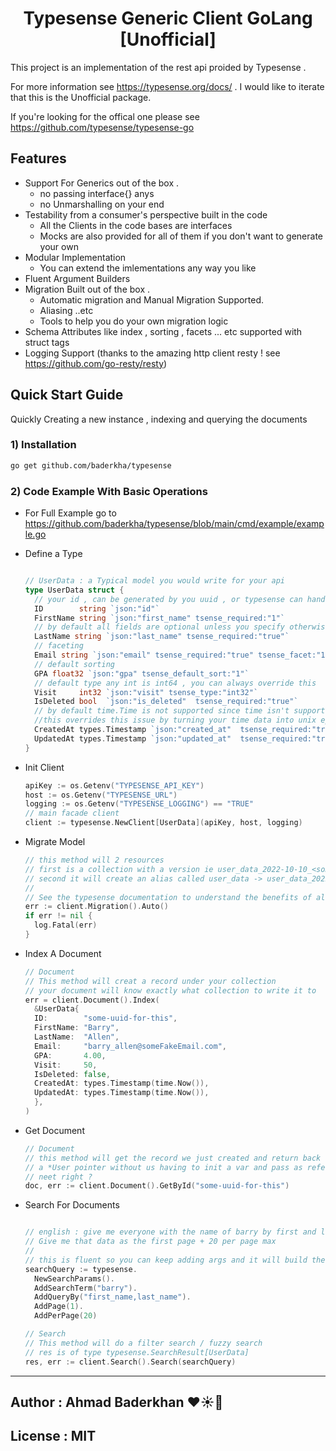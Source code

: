 <h1 align="center">Typesense Generic Client GoLang [Unofficial]</h1>

This project is an implementation of the rest api proided by Typesense .

For more information see https://typesense.org/docs/ . I would like to iterate that this is the Unofficial package.

If you're looking for the offical one please see https://github.com/typesense/typesense-go

## Features

- Support For Generics out of the box .
  - no passing interface{} anys
  - no Unmarshalling on your end
- Testability from a consumer's perspective built in the code
  - All the Clients in the code bases are interfaces
  - Mocks are also provided for all of them if you don't want to generate your own
- Modular Implementation
  - You can extend the imlementations any way you like
- Fluent Argument Builders
- Migration Built out of the box .
  - Automatic migration and Manual Migration Supported.
  - Aliasing ..etc
  - Tools to help you do your own migration logic
- Schema Attributes like index , sorting , facets ... etc supported with struct tags
- Logging Support (thanks to the amazing http client resty ! see https://github.com/go-resty/resty)

## Quick Start Guide

Quickly Creating a new instance , indexing and querying the documents

### 1) Installation

```bash
go get github.com/baderkha/typesense
```

### 2) Code Example With Basic Operations

- For Full Example go to https://github.com/baderkha/typesense/blob/main/cmd/example/example.go

* Define a Type

  ```go

  // UserData : a Typical model you would write for your api
  type UserData struct {
  	// your id , can be generated by you uuid , or typesense can handle it
  	ID        string `json:"id"`
  	FirstName string `json:"first_name" tsense_required:"1"`
  	// by default all fields are optional unless you specify otherwise
  	LastName string `json:"last_name" tsense_required:"true"`
  	// faceting
  	Email string `json:"email" tsense_required:"true" tsense_facet:"1"`
  	// default sorting
  	GPA float32 `json:"gpa" tsense_default_sort:"1"`
  	// default type any int is int64 , you can always override this
  	Visit     int32 `json:"visit" tsense_type:"int32"`
  	IsDeleted bool  `json:"is_deleted"  tsense_required:"true"`
  	// by default time.Time is not supported since time isn't supported in typesense
  	//this overrides this issue by turning your time data into unix epoch
  	CreatedAt types.Timestamp `json:"created_at"  tsense_required:"true"`
  	UpdatedAt types.Timestamp `json:"updated_at"  tsense_required:"true"`
  }
  ```

* Init Client

  ```go
  apiKey := os.Getenv("TYPESENSE_API_KEY")
  host := os.Getenv("TYPESENSE_URL")
  logging := os.Getenv("TYPESENSE_LOGGING") == "TRUE"
  // main facade client
  client := typesense.NewClient[UserData](apiKey, host, logging)
  ```

* Migrate Model

  ```go
  // this method will 2 resources
  // first is a collection with a version ie user_data_2022-10-10_<some-uuid>
  // second it will create an alias called user_data -> user_data_2022-10-10_<some-uuid>
  //
  // See the typesense documentation to understand the benefits of aliasing
  err := client.Migration().Auto()
  if err != nil {
  	log.Fatal(err)
  }

  ```

* Index A Document

  ```go
  // Document
  // This method will creat a record under your collection
  // your document will know exactly what collection to write it to
  err = client.Document().Index(
    &UserData{
  	ID:        "some-uuid-for-this",
  	FirstName: "Barry",
  	LastName:  "Allen",
  	Email:     "barry_allen@someFakeEmail.com",
  	GPA:       4.00,
  	Visit:     50,
  	IsDeleted: false,
  	CreatedAt: types.Timestamp(time.Now()),
  	UpdatedAt: types.Timestamp(time.Now()),
  	},
  )
  ```

* Get Document
  ```go
  // Document
  // this method will get the record we just created and return back
  // a *User pointer without us having to init a var and pass as reference
  // neet right ?
  doc, err := client.Document().GetById("some-uuid-for-this")
  ```
* Search For Documents

  ```go

  // english : give me everyone with the name of barry by first and last name
  // Give me that data as the first page + 20 per page max
  //
  // this is fluent so you can keep adding args and it will build the struct for you
  searchQuery := typesense.
  	NewSearchParams().
  	AddSearchTerm("barry").
  	AddQueryBy("first_name,last_name").
  	AddPage(1).
  	AddPerPage(20)

  // Search
  // This method will do a filter search / fuzzy search
  // res is of type typesense.SearchResult[UserData]
  res, err := client.Search().Search(searchQuery)
  ```

---

## Author : Ahmad Baderkhan ❤️☀️💚

## License : MIT
